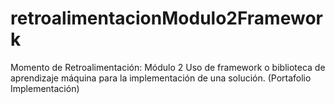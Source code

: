 # retroalimentacionModulo2Framework
Momento de Retroalimentación: Módulo 2 Uso de framework o biblioteca de aprendizaje máquina para la implementación de una solución. (Portafolio Implementación)
